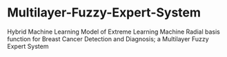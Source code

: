 # Multilayer-Fuzzy-Expert-System
Hybrid Machine Learning Model of Extreme Learning Machine Radial basis function for Breast Cancer Detection and Diagnosis; a Multilayer Fuzzy Expert System
